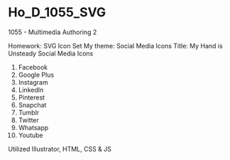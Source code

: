 # Ho_D_1055_SVG
1055 - Multimedia Authoring 2

Homework: SVG Icon Set
My theme: Social Media Icons
Title: My Hand is Unsteady Social Media Icons
1. Facebook
2. Google Plus
3. Instagram
4. LinkedIn
5. Pinterest
6. Snapchat
7. Tumblr
8. Twitter
9. Whatsapp
10. Youtube

Utilized Illustrator, HTML, CSS & JS


